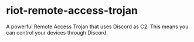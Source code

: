 # riot-remote-access-trojan
A powerful Remote Access Trojan that uses Discord as C2. This means you can control your devices through Discord.
